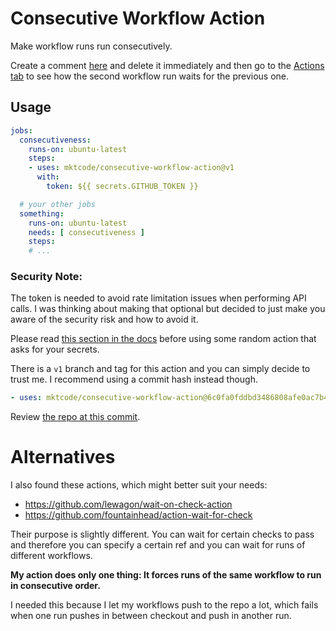 # Consecutive Workflow Action

Make workflow runs run consecutively.

Create a comment [here](https://github.com/mktcode/consecutive-workflow-action/issues/5) and delete it immediately and then go to the [Actions tab](https://github.com/mktcode/consecutive-workflow-action/actions) to see how the second workflow run waits for the previous one.

## Usage

```yaml
jobs:
  consecutiveness:
    runs-on: ubuntu-latest
    steps:
    - uses: mktcode/consecutive-workflow-action@v1
      with:
        token: ${{ secrets.GITHUB_TOKEN }}

  # your other jobs
  something:
    runs-on: ubuntu-latest
    needs: [ consecutiveness ]
    steps:
    # ...
```

### Security Note:

The token is needed to avoid rate limitation issues when performing API calls. I was thinking about making that optional but decided to just make you aware of the security risk and how to avoid it.

Please read [this section in the docs](https://docs.github.com/en/actions/learn-github-actions/security-hardening-for-github-actions#using-third-party-actions) before using some random action that asks for your secrets.

There is a `v1` branch and tag for this action and you can simply decide to trust me. I recommend using a commit hash instead though.

```yaml
- uses: mktcode/consecutive-workflow-action@6c0fa0fddbd3486808afe0ac7b49d05d4d044186
```

Review [the repo at this commit](https://github.com/mktcode/consecutive-workflow-action/tree/cb3605cc3ab767c170434b0cfb6b522d193b7d57).

# Alternatives

I also found these actions, which might better suit your needs:

- https://github.com/lewagon/wait-on-check-action
- https://github.com/fountainhead/action-wait-for-check

Their purpose is slightly different. You can wait for certain checks to pass and therefore you can specify a certain ref and you can wait for runs of different workflows.

**My action does only one thing: It forces runs of the same workflow to run in consecutive order.**

I needed this because I let my workflows push to the repo a lot, which fails when one run pushes in between checkout and push in another run.